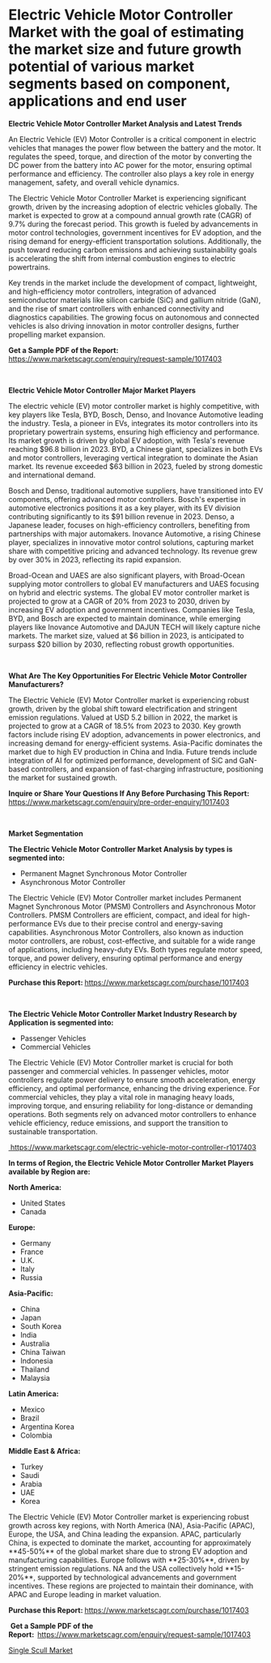 <p><h1>Electric Vehicle Motor Controller Market with the goal of estimating the market size and future growth potential of various market segments based on component, applications and end user</h1></p><p><strong>Electric Vehicle Motor Controller Market Analysis and Latest Trends</strong></p>
<p><p>An Electric Vehicle (EV) Motor Controller is a critical component in electric vehicles that manages the power flow between the battery and the motor. It regulates the speed, torque, and direction of the motor by converting the DC power from the battery into AC power for the motor, ensuring optimal performance and efficiency. The controller also plays a key role in energy management, safety, and overall vehicle dynamics.</p><p>The Electric Vehicle Motor Controller Market is experiencing significant growth, driven by the increasing adoption of electric vehicles globally. The market is expected to grow at a compound annual growth rate (CAGR) of 9.7% during the forecast period. This growth is fueled by advancements in motor control technologies, government incentives for EV adoption, and the rising demand for energy-efficient transportation solutions. Additionally, the push toward reducing carbon emissions and achieving sustainability goals is accelerating the shift from internal combustion engines to electric powertrains.</p><p>Key trends in the market include the development of compact, lightweight, and high-efficiency motor controllers, integration of advanced semiconductor materials like silicon carbide (SiC) and gallium nitride (GaN), and the rise of smart controllers with enhanced connectivity and diagnostics capabilities. The growing focus on autonomous and connected vehicles is also driving innovation in motor controller designs, further propelling market expansion.</p></p>
<p><strong>Get a Sample PDF of the Report:&nbsp;</strong> <a href="https://www.marketscagr.com/enquiry/request-sample/1017403?utm_campaign=2008&utm_medium=2&utm_source=Github&utm_content=ia&utm_term=23012025&utm_id=electric-vehicle-motor-controller">https://www.marketscagr.com/enquiry/request-sample/1017403</a></p>
<p>&nbsp;</p>
<p><strong>Electric Vehicle Motor Controller Major Market Players</strong></p>
<p><p>The electric vehicle (EV) motor controller market is highly competitive, with key players like Tesla, BYD, Bosch, Denso, and Inovance Automotive leading the industry. Tesla, a pioneer in EVs, integrates its motor controllers into its proprietary powertrain systems, ensuring high efficiency and performance. Its market growth is driven by global EV adoption, with Tesla's revenue reaching $96.8 billion in 2023. BYD, a Chinese giant, specializes in both EVs and motor controllers, leveraging vertical integration to dominate the Asian market. Its revenue exceeded $63 billion in 2023, fueled by strong domestic and international demand.</p><p>Bosch and Denso, traditional automotive suppliers, have transitioned into EV components, offering advanced motor controllers. Bosch's expertise in automotive electronics positions it as a key player, with its EV division contributing significantly to its $91 billion revenue in 2023. Denso, a Japanese leader, focuses on high-efficiency controllers, benefiting from partnerships with major automakers. Inovance Automotive, a rising Chinese player, specializes in innovative motor control solutions, capturing market share with competitive pricing and advanced technology. Its revenue grew by over 30% in 2023, reflecting its rapid expansion.</p><p>Broad-Ocean and UAES are also significant players, with Broad-Ocean supplying motor controllers to global EV manufacturers and UAES focusing on hybrid and electric systems. The global EV motor controller market is projected to grow at a CAGR of 20% from 2023 to 2030, driven by increasing EV adoption and government incentives. Companies like Tesla, BYD, and Bosch are expected to maintain dominance, while emerging players like Inovance Automotive and DAJUN TECH will likely capture niche markets. The market size, valued at $6 billion in 2023, is anticipated to surpass $20 billion by 2030, reflecting robust growth opportunities.</p></p>
<p>&nbsp;</p>
<p><strong>What Are The Key Opportunities For Electric Vehicle Motor Controller Manufacturers?</strong></p>
<p><p>The Electric Vehicle (EV) Motor Controller market is experiencing robust growth, driven by the global shift toward electrification and stringent emission regulations. Valued at USD 5.2 billion in 2022, the market is projected to grow at a CAGR of 18.5% from 2023 to 2030. Key growth factors include rising EV adoption, advancements in power electronics, and increasing demand for energy-efficient systems. Asia-Pacific dominates the market due to high EV production in China and India. Future trends include integration of AI for optimized performance, development of SiC and GaN-based controllers, and expansion of fast-charging infrastructure, positioning the market for sustained growth.</p></p>
<p><strong>Inquire or Share Your Questions If Any Before Purchasing This Report:</strong> <a href="https://www.marketscagr.com/enquiry/pre-order-enquiry/1017403?utm_campaign=2008&utm_medium=2&utm_source=Github&utm_content=ia&utm_term=23012025&utm_id=electric-vehicle-motor-controller">https://www.marketscagr.com/enquiry/pre-order-enquiry/1017403</a></p>
<p>&nbsp;</p>
<p><strong>Market Segmentation</strong></p>
<p><strong>The Electric Vehicle Motor Controller Market Analysis by types is segmented into:</strong></p>
<p><ul><li>Permanent Magnet Synchronous Motor Controller</li><li>Asynchronous Motor Controller</li></ul></p>
<p><p>The Electric Vehicle (EV) Motor Controller market includes Permanent Magnet Synchronous Motor (PMSM) Controllers and Asynchronous Motor Controllers. PMSM Controllers are efficient, compact, and ideal for high-performance EVs due to their precise control and energy-saving capabilities. Asynchronous Motor Controllers, also known as induction motor controllers, are robust, cost-effective, and suitable for a wide range of applications, including heavy-duty EVs. Both types regulate motor speed, torque, and power delivery, ensuring optimal performance and energy efficiency in electric vehicles.</p></p>
<p><strong>Purchase this Report:&nbsp;</strong><a href="https://www.marketscagr.com/purchase/1017403?utm_campaign=2008&utm_medium=2&utm_source=Github&utm_content=ia&utm_term=23012025&utm_id=electric-vehicle-motor-controller">https://www.marketscagr.com/purchase/1017403</a></p>
<p>&nbsp;</p>
<p><strong>The Electric Vehicle Motor Controller Market Industry Research by Application is segmented into:</strong></p>
<p><ul><li>Passenger Vehicles</li><li>Commercial Vehicles</li></ul></p>
<p><p>The Electric Vehicle (EV) Motor Controller market is crucial for both passenger and commercial vehicles. In passenger vehicles, motor controllers regulate power delivery to ensure smooth acceleration, energy efficiency, and optimal performance, enhancing the driving experience. For commercial vehicles, they play a vital role in managing heavy loads, improving torque, and ensuring reliability for long-distance or demanding operations. Both segments rely on advanced motor controllers to enhance vehicle efficiency, reduce emissions, and support the transition to sustainable transportation.</p></p>
<p><a href="https://www.marketscagr.com/electric-vehicle-motor-controller-r1017403?utm_campaign=2008&utm_medium=2&utm_source=Github&utm_content=ia&utm_term=23012025&utm_id=electric-vehicle-motor-controller">&nbsp;https://www.marketscagr.com/electric-vehicle-motor-controller-r1017403</a></p>
<p><strong>In terms of Region, the Electric Vehicle Motor Controller Market Players available by Region are:</strong></p>
<p>
    <p> <strong> North America: </strong>
        <ul>
            <li>United States</li>
            <li>Canada</li>
        </ul>
        </p> 
    <p> <strong> Europe: </strong>
        <ul>
            <li>Germany</li>
            <li>France</li>
            <li>U.K.</li>
            <li>Italy</li>
            <li>Russia</li>
        </ul>
        </p> 
    <p> <strong> Asia-Pacific: </strong>
        <ul>
            <li>China</li>
            <li>Japan</li>
            <li>South Korea</li>
            <li>India</li>
            <li>Australia</li>
            <li>China Taiwan</li>
            <li>Indonesia</li>
            <li>Thailand</li>
            <li>Malaysia</li>
        </ul>
        </p> 
    <p> <strong> Latin America: </strong>
        <ul>
            <li>Mexico</li>
            <li>Brazil</li>
            <li>Argentina Korea</li>
            <li>Colombia</li>
        </ul>
        </p> 
    <p> <strong> Middle East & Africa: </strong>
        <ul>
            <li>Turkey</li>
            <li>Saudi</li>
            <li>Arabia</li>
            <li>UAE</li>
            <li>Korea</li>
        </ul>
    </p>
    </p>
<p><p>The Electric Vehicle (EV) Motor Controller market is experiencing robust growth across key regions, with North America (NA), Asia-Pacific (APAC), Europe, the USA, and China leading the expansion. APAC, particularly China, is expected to dominate the market, accounting for approximately **45-50%** of the global market share due to strong EV adoption and manufacturing capabilities. Europe follows with **25-30%**, driven by stringent emission regulations. NA and the USA collectively hold **15-20%**, supported by technological advancements and government incentives. These regions are projected to maintain their dominance, with APAC and Europe leading in market valuation.</p></p>
<p><strong>Purchase this Report: </strong><a href="https://www.marketscagr.com/purchase/1017403?utm_campaign=2008&utm_medium=2&utm_source=Github&utm_content=ia&utm_term=23012025&utm_id=electric-vehicle-motor-controller">https://www.marketscagr.com/purchase/1017403</a></p>
<p>&nbsp;<strong>Get a Sample PDF of the Report:&nbsp;&nbsp;</strong><a href="https://www.marketscagr.com/enquiry/request-sample/1017403?utm_campaign=2008&utm_medium=2&utm_source=Github&utm_content=ia&utm_term=23012025&utm_id=electric-vehicle-motor-controller">https://www.marketscagr.com/enquiry/request-sample/1017403</a></p>
<p><strong></strong></p>
<p><p><a href="https://github.com/mcfred89/Market-Research-Report-List-1/blob/main/single-scull-market.md?utm_campaign=2008&utm_medium=2&utm_source=Github&utm_content=ia&utm_term=23012025&utm_id=electric-vehicle-motor-controller">Single Scull Market</a></p></p>